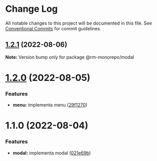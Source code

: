 # Change Log

All notable changes to this project will be documented in this file.
See [Conventional Commits](https://conventionalcommits.org) for commit guidelines.

## [1.2.1](https://github.com/RanielliMontagna/rm_monorepo/compare/@rm-monorepo/modal@1.2.0...@rm-monorepo/modal@1.2.1) (2022-08-06)

**Note:** Version bump only for package @rm-monorepo/modal

# [1.2.0](https://github.com/RanielliMontagna/rm_monorepo/compare/@rm-monorepo/modal@1.1.0...@rm-monorepo/modal@1.2.0) (2022-08-05)

### Features

- **menu:** implementa menu ([29f1270](https://github.com/RanielliMontagna/rm_monorepo/commit/29f12708be713226ba5f52f6f389c6825eb8c298))

# 1.1.0 (2022-08-04)

### Features

- **modal:** implementa modal ([021e69b](https://github.com/RanielliMontagna/rm_monorepo/commit/021e69b2af8737dcf42c89b914f39439e2d874bd))
